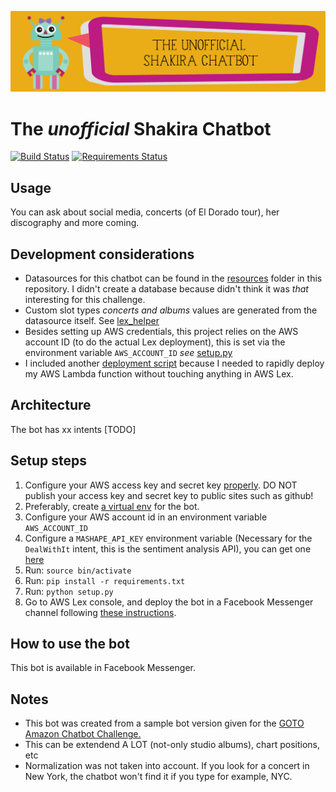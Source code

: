 ![The _unofficial_ Shakira Chatbot](graphics/banner.jpg)

# The _unofficial_ Shakira Chatbot

[![Build Status][travisci-badge]][travisci-builds] 
[![Requirements Status][requiresio-badge]][requiresio-url]

## Usage

You can ask about social media, concerts (of El Dorado tour), her discography and more coming.

## Development considerations

* Datasources for this chatbot can be found in the [resources](resources) folder in this repository. I didn't create a database because didn't think it was _that_ interesting for this challenge.
* Custom slot types _concerts and albums_ values are generated from the datasource itself. See [lex_helper](lex_slot_builder.py)  
* Besides setting up AWS credentials, this project relies on the AWS account ID (to do the actual Lex deployment), this is set via the environment variable `AWS_ACCOUNT_ID` _see_ [setup.py](setup.py)
* I included another [deployment script](deploy.sh) because I needed to rapidly deploy my AWS Lambda function without touching anything in AWS Lex.

## Architecture 

The bot has xx intents [TODO] 

## Setup steps

1. Configure your AWS access key and secret key [properly][credentials]. DO NOT publish your access key and secret key to public sites such as github!
2. Preferably, create [a virtual env][virtualenv] for the bot. 
3. Configure your AWS account id in an environment variable `AWS_ACCOUNT_ID`
4. Configure a `MASHAPE_API_KEY` environment variable (Necessary for the `DealWithIt` intent, this is the sentiment analysis API), you can get one [here][mashable-twinword-api-key] 
4. Run: `source bin/activate`
5. Run: `pip install -r requirements.txt`
6. Run: `python setup.py`
7. Go to AWS Lex console, and deploy the bot in a Facebook Messenger channel following [these instructions][facebook-deploy].

## How to use the bot

This bot is available in Facebook Messenger. 

## Notes

* This bot was created from a sample bot version given for the [GOTO Amazon Chatbot Challenge.][hackathon-main]
* This can be extendend A LOT (not-only studio albums), chart positions, etc
* Normalization was not taken into account. If you look for a concert in New York, the chatbot won't find it if you type for example, NYC. 

[credentials]: http://docs.aws.amazon.com/cli/latest/userguide/cli-chap-getting-started.html
[facebook-deploy]: http://docs.aws.amazon.com/lex/latest/dg/fb-bot-association.html
[hackathon-main]: http://www.amazondcn.com/challenge/index.html
[mashable-twinword-api-key]: https://market.mashape.com/twinword/sentiment-analysis-free
[requiresio-badge]: https://requires.io/github/imTachu/ShakiraChatbot/requirements.svg?branch=master
[requiresio-url]: https://requires.io/github/imTachu/ShakiraChatbot/requirements/?branch=master
[travisci-badge]: https://travis-ci.org/imTachu/ShakiraChatbot.svg?branch=master
[travisci-builds]: https://travis-ci.org/imTachu/ShakiraChatbot
[virtualenv]: http://python-guide-pt-br.readthedocs.io/en/latest/dev/virtualenvs/

